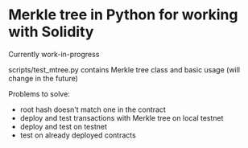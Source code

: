 # Merkle tree in Python for working with Solidity

Currently work-in-progress

scripts/test_mtree.py contains Merkle tree class and basic usage (will change in the future)

Problems to solve:
- root hash doesn't match one in the contract
- deploy and test transactions with Merkle tree on local testnet
- deploy and test on testnet
- test on already deployed contracts